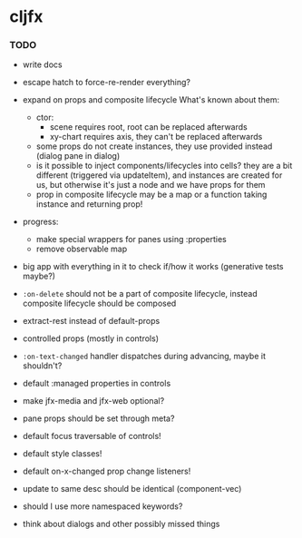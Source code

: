 # cljfx

### TODO

- write docs
- escape hatch to force-re-render everything?
- expand on props and composite lifecycle
  What's known about them:
  - ctor:
    - scene requires root, root can be replaced afterwards
    - xy-chart requires axis, they can't be replaced afterwards
  - some props do not create instances, they use provided instead
    (dialog pane in dialog)
  - is it possible to inject components/lifecycles into cells? they are
    a bit different (triggered via updateItem), and instances are
    created for us, but otherwise it's just a node and we have props for
    them
  - prop in composite lifecycle may be a map or a function taking
  instance and returning prop!
- progress:
  - make special wrappers for panes using :properties
  - remove observable map

- big app with everything in it to check if/how it works (generative
  tests maybe?)
- `:on-delete` should not be a part of composite lifecycle, instead
  composite lifecycle should be composed

- extract-rest instead of default-props
- controlled props (mostly in controls)
- `:on-text-changed` handler dispatches during advancing, maybe it
  shouldn't?
- default :managed properties in controls
- make jfx-media and jfx-web optional?
- pane props should be set through meta?
- default focus traversable of controls!
- default style classes!
- default on-x-changed prop change listeners!

- update to same desc should be identical (component-vec)
- should I use more namespaced keywords?
- think about dialogs and other possibly missed things